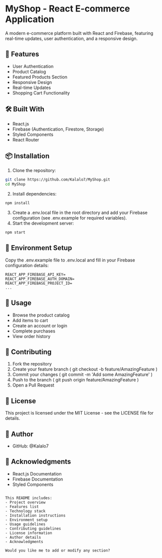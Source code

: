 # MyShop - React E-commerce Application

A modern e-commerce platform built with React and Firebase, featuring real-time updates, user authentication, and a responsive design.

## 🚀 Features

- User Authentication
- Product Catalog
- Featured Products Section
- Responsive Design
- Real-time Updates
- Shopping Cart Functionality

## 🛠️ Built With

- React.js
- Firebase (Authentication, Firestore, Storage)
- Styled Components
- React Router

## 📦 Installation

1. Clone the repository:
```bash
git clone https://github.com/Kalalo7/MyShop.git
cd MyShop
```
2. Install dependencies:
```bash
npm install
```
3. Create a .env.local file in the root directory and add your Firebase configuration (see .env.example for required variables).
4. Start the development server:
```bash
npm start
```
## 🔧 Environment Setup
Copy the .env.example file to .env.local and fill in your Firebase configuration details:
```plaintext
REACT_APP_FIREBASE_API_KEY=
REACT_APP_FIREBASE_AUTH_DOMAIN=
REACT_APP_FIREBASE_PROJECT_ID=
...
```
## 📱 Usage
- Browse the product catalog
- Add items to cart
- Create an account or login
- Complete purchases
- View order history
## 🤝 Contributing
1. Fork the repository
2. Create your feature branch ( git checkout -b feature/AmazingFeature )
3. Commit your changes ( git commit -m 'Add some AmazingFeature' )
4. Push to the branch ( git push origin feature/AmazingFeature )
5. Open a Pull Request
## 📝 License
This project is licensed under the MIT License - see the LICENSE file for details.

## 👤 Author
- GitHub: @Kalalo7
## 🙏 Acknowledgments
- React.js Documentation
- Firebase Documentation
- Styled Components
```plaintext

This README includes:
- Project overview
- Features list
- Technology stack
- Installation instructions
- Environment setup
- Usage guidelines
- Contributing guidelines
- License information
- Author details
- Acknowledgments

Would you like me to add or modify any section?
```